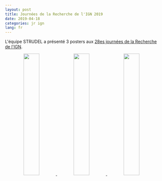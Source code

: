 ```yaml
---
layout: post
title: Journées de la Recherche de l'IGN 2019
date: 2019-04-18
categories: jr ign
lang: fr
---
```


L'équipe STRUDEL a présenté 3 posters aux [28es journées de la Recherche de l'IGN](http://recherche.ign.fr/jr/jr19.php).

<div class="width-100" align="center">
  <a href="http://recherche.ign.fr/jr/jr19/posters/Poster_JD_Anatol_Garioud.pdf">
    <img src= "{{ "/assets/images/posters/Poster_JD_Anatol_Garioud.png" | relative_url }}" width = "32%">
  </a>
  <a href="http://recherche.ign.fr/jr/jr19/posters/Poster_JR2019_gio.pdf">
    <img src= "{{ "/assets/images/posters/Poster_JR2019_gio.png" | relative_url }}" width = "32%">
  </a>
  <a href="http://recherche.ign.fr/jr/jr19/posters/PosterMAESTRIA_JRIGN_2019.pdf">
    <img src= "{{ "/assets/images/posters/PosterMAESTRIA_JRIGN_2019.png" | relative_url }}" width = "32%">
  </a>
</div>
